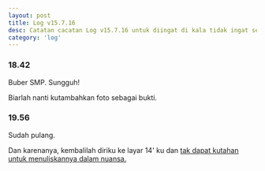 ```yaml
---
layout: post
title: Log v15.7.16
desc: Catatan cacatan Log v15.7.16 untuk diingat di kala tidak ingat sekaligus sengaja tidak ingat agar kembali mengingat.
category: 'log'
---
```


### 18.42

Buber SMP. Sungguh!

Biarlah nanti kutambahkan foto sebagai bukti.

### 19.56

Sudah pulang.

Dan karenanya, kembalilah diriku ke layar 14' ku dan [tak dapat kutahan untuk menuliskannya dalam nuansa.](/null/masa-depan-ialah-pembunuh.html)
